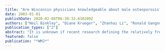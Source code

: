 ```yaml
---
title: "Are Wisconsin physicians knowledgeable about male osteoporosis?"
date: 2003-01-01
publishDate: 2020-02-08T06:30:32.810209Z
authors: ["Neil Binkley", "Diane Krueger", "Zhanhai Li", "Ronald Gangnon", "Marc Drezner"]
publication_types: ["2"]
abstract: "It is unknown if recent research defining the relatively frequent occurrence and pathophysiology of male osteoporosis has been conveyed to clinicians. To assess if physicians have incorporated such information, 5646 licensed Wisconsin physicians received a 1-page survey consisting of 14 statements regarding general knowledge, diagnosis, and treatment of osteoporosis in men. Twenty-six percent (1488) responded; 69% (1033) were family physicians or internists, 7% (106) orthopedic surgeons, and 5% (63) endocrinologists or rheumatologists. Of these physicians, 61% to 78% recognized that osteoporosis is not rare in men. Most (68%-97%) agreed that low-trauma fracture or corticosteroid therapy initiation are indications for bone mass measurement. Treating osteoporosis at a T-score of -2.5 was accepted by 79% to 89% of responders. Overall these physicians: (1) recognize osteoporosis as an important disease in men; (2) accept corticosteroid therapy and prior low-trauma fracture as indications for bone mass measurement; and (3) utilize T-scores in treatment decisions. These data suggest that knowledge regarding male osteoporosis has been conveyed to practicing physicians. Evaluation of methods by which physicians will translate this knowledge into action, thereby optimizing patient care, are needed."
featured: false
publication: "*WMJ*"
---
```


